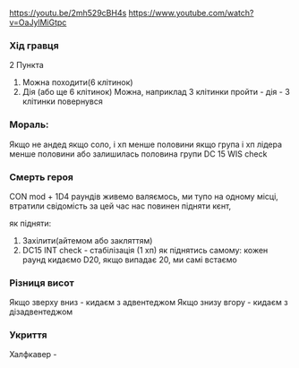 
https://youtu.be/2mh529cBH4s
https://www.youtube.com/watch?v=OaJylMiGtpc

### Хід гравця
2 Пункта
1. Можна походити(6 клітинок)
2. Дія (або ще 6 клітинок)
Можна, наприклад 3 клітинки пройти - дія - 3 клітинки повернувся
### Мораль:
Якщо не андед
якщо соло, і хп менше половини
якщо група і хп лідера менше половини або залишилась половина групи
DC 15 WIS check

### Смерть героя
CON mod + 1D4 раундів живемо валяємось,
ми тупо на одному місці, втратили свідомість
за цей час нас повинен підняти кєнт, 

як підняти:
1) Захілити(айтемом або закляттям)
2) DC15 INT check - стабілізація (1 хп)
як піднятись самому:
кожен раунд кидаємо D20, якщо випадає 20, ми самі встаємо

### Різниця висот
Якщо зверху вниз - кидаєм з адвентеджом
Якщо знизу вгору - кидаєм з дізадвентеджом

### Укриття
Халфкавер - 